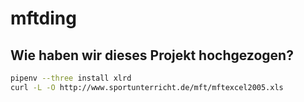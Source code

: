 # mftding

## Wie haben wir dieses Projekt hochgezogen?

```bash
pipenv --three install xlrd
curl -L -O http://www.sportunterricht.de/mft/mftexcel2005.xls
```

